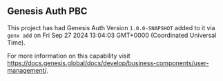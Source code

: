 ## Genesis Auth PBC

This project has had Genesis Auth Version `1.0.0-SNAPSHOT` added to it via `genx add` on Fri Sep 27 2024 13:04:03 GMT+0000 (Coordinated Universal Time).

For more information on this capability visit https://docs.genesis.global/docs/develop/business-components/user-management/.
